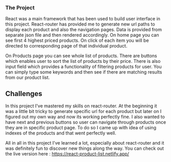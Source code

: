 ### The Project

React was a main framework that has been used to build user interface in this project. React-router has provided me to generate new url paths to display each product and also the navigation pages. Data is provided from separate json file and then rendered accordingly. On home page you can see first 4 highest priced products. On click of each item you will be directed to corresponding page of that individual product.

On Products page you can see whole list of products. There are buttons which enables user to sort the list of products by their price. There is also input field which provides a functionality of filtering products for user. You can simply type some keywords and then see if there are matching results from our product list.

## Challenges

In this project I've mastered my skills on react-router. At the beginning it was a little bit tricky to generate specific url for each product but later on I figured out my own way and now its working perfectly fine. I also wanted to have next and previous buttons so user can navigate through products once they are in specific product page. To do so I came up with idea of using indexes of the products and that went perfectly well.

All in all in this project I've learned a lot, especially about react-router and it was definitely fun to discover new things along the way. You can check out the live version here : https://react-product-list.netlify.app/
